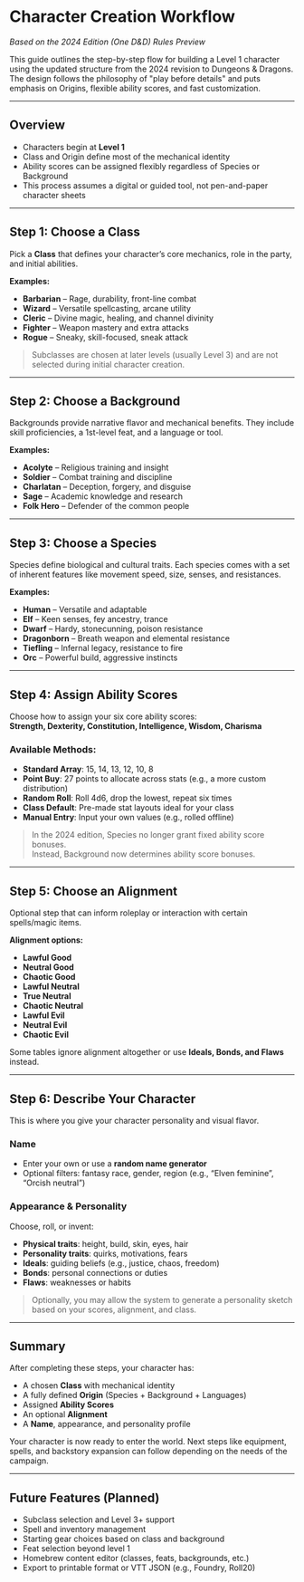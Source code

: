 # Character Creation Workflow  
*Based on the 2024 Edition (One D&D) Rules Preview*

This guide outlines the step-by-step flow for building a Level 1 character using the updated structure from the 2024 revision to Dungeons & Dragons. The design follows the philosophy of "play before details" and puts emphasis on Origins, flexible ability scores, and fast customization.

---

## Overview

- Characters begin at **Level 1**
- Class and Origin define most of the mechanical identity
- Ability scores can be assigned flexibly regardless of Species or Background
- This process assumes a digital or guided tool, not pen-and-paper character sheets

---

## Step 1: Choose a Class

Pick a **Class** that defines your character’s core mechanics, role in the party, and initial abilities.

**Examples:**
- **Barbarian** – Rage, durability, front-line combat
- **Wizard** – Versatile spellcasting, arcane utility
- **Cleric** – Divine magic, healing, and channel divinity
- **Fighter** – Weapon mastery and extra attacks
- **Rogue** – Sneaky, skill-focused, sneak attack

> Subclasses are chosen at later levels (usually Level 3) and are not selected during initial character creation.

---

## Step 2: Choose a Background

Backgrounds provide narrative flavor and mechanical benefits. They include skill proficiencies, a 1st-level feat, and a language or tool.

**Examples:**
- **Acolyte** – Religious training and insight
- **Soldier** – Combat training and discipline
- **Charlatan** – Deception, forgery, and disguise
- **Sage** – Academic knowledge and research
- **Folk Hero** – Defender of the common people

---

## Step 3: Choose a Species

Species define biological and cultural traits. Each species comes with a set of inherent features like movement speed, size, senses, and resistances.

**Examples:**
- **Human** – Versatile and adaptable
- **Elf** – Keen senses, fey ancestry, trance
- **Dwarf** – Hardy, stonecunning, poison resistance
- **Dragonborn** – Breath weapon and elemental resistance
- **Tiefling** – Infernal legacy, resistance to fire
- **Orc** – Powerful build, aggressive instincts

---

## Step 4: Assign Ability Scores

Choose how to assign your six core ability scores:  
**Strength, Dexterity, Constitution, Intelligence, Wisdom, Charisma**

### Available Methods:
- **Standard Array**: 15, 14, 13, 12, 10, 8
- **Point Buy**: 27 points to allocate across stats (e.g., a more custom distribution)
- **Random Roll**: Roll 4d6, drop the lowest, repeat six times
- **Class Default**: Pre-made stat layouts ideal for your class
- **Manual Entry**: Input your own values (e.g., rolled offline)

> In the 2024 edition, Species no longer grant fixed ability score bonuses.  
> Instead, Background now determines ability score bonuses.

---

## Step 5: Choose an Alignment

Optional step that can inform roleplay or interaction with certain spells/magic items.

**Alignment options:**
- **Lawful Good**
- **Neutral Good**
- **Chaotic Good**
- **Lawful Neutral**
- **True Neutral**
- **Chaotic Neutral**
- **Lawful Evil**
- **Neutral Evil**
- **Chaotic Evil**

Some tables ignore alignment altogether or use **Ideals, Bonds, and Flaws** instead.

---

## Step 6: Describe Your Character

This is where you give your character personality and visual flavor.

### Name
- Enter your own or use a **random name generator**
- Optional filters: fantasy race, gender, region (e.g., “Elven feminine”, “Orcish neutral”)

### Appearance & Personality
Choose, roll, or invent:
- **Physical traits**: height, build, skin, eyes, hair
- **Personality traits**: quirks, motivations, fears
- **Ideals**: guiding beliefs (e.g., justice, chaos, freedom)
- **Bonds**: personal connections or duties
- **Flaws**: weaknesses or habits

> Optionally, you may allow the system to generate a personality sketch based on your scores, alignment, and class.

---

## Summary

After completing these steps, your character has:
- A chosen **Class** with mechanical identity
- A fully defined **Origin** (Species + Background + Languages)
- Assigned **Ability Scores**
- An optional **Alignment**
- A **Name**, appearance, and personality profile

Your character is now ready to enter the world. Next steps like equipment, spells, and backstory expansion can follow depending on the needs of the campaign.

---

## Future Features (Planned)

- Subclass selection and Level 3+ support
- Spell and inventory management
- Starting gear choices based on class and background
- Feat selection beyond level 1
- Homebrew content editor (classes, feats, backgrounds, etc.)
- Export to printable format or VTT JSON (e.g., Foundry, Roll20)